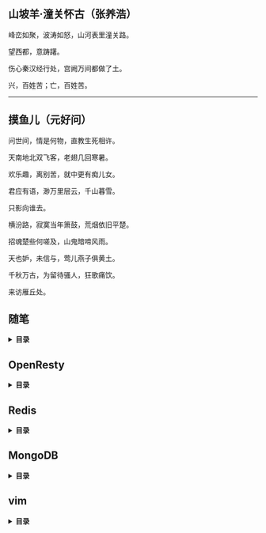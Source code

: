 ## 山坡羊·潼关怀古（张养浩）

峰峦如聚，波涛如怒，山河表里潼关路。

望西都，意踌躇。

伤心秦汉经行处，宫阙万间都做了土。

兴，百姓苦；亡，百姓苦。

---

## 摸鱼儿（元好问）

问世间，情是何物，直教生死相许。

天南地北双飞客，老翅几回寒暑。

欢乐趣，离别苦，就中更有痴儿女。

君应有语，渺万里层云，千山暮雪。

只影向谁去。

横汾路，寂寞当年箫鼓，荒烟依旧平楚。

招魂楚些何嗟及，山鬼暗啼风雨。

天也妒，未信与，莺儿燕子俱黄土。

千秋万古，为留待骚人，狂歌痛饮。

来访雁丘处。

## 随笔
<details>
<summary><b>目录</b></summary>

* [蜉蝣](随笔/蜉蝣.md)
* [蝼蚁](随笔/蝼蚁.md)
* [表演](随笔/表演.md)
* [高潮](随笔/高潮.md)
* [湖水](随笔/湖水.md)
* [划过夜空的流星](随笔/划过夜空的流星.md)
* [近视了](随笔/近视了.md)
* [夜的星空](随笔/夜的星空.md)
* [夜](随笔/夜.md)
</details>

## OpenResty
<details>
<summary><b>目录</b></summary>

* [Lua](Openresty/lua.md)
* [lua_exmple](Openresty/lua_exmple.md)
</details>

## Redis
<details>
<summary><b>目录</b></summary>

* [HyperLogLog](Redis/HyperLogLog.md)
* [Stream](Redis/Stream.md)
* [持久化](Redis/持久化.md)
* [复制](Redis/复制.md)
* [优化](Redis/优化.md)
* [命令行](Redis/命令行.md)
* [源码](Redis/源码.md)
</details>

## MongoDB
<details>
<summary><b>目录</b></summary>

* [基础](MongoDB/基础.md)
* [增删改查](MongoDB/增删改查.md)
* [聚合](MongoDB/聚合.md)
* [安全篇](MongoDB/安全篇.md)
* [索引](MongoDB/索引.md)
* [事务](MongoDB/事务.md)
* [副本集的概念](MongoDB/副本集的概念.md)
* [副本集的高可用性](MongoDB/副本集的高可用性.md)
* [副本集的部署和维护](MongoDB/副本集的部署和维护.md)
* [Oplog日志](MongoDB/Oplog日志.md)
</details>

## vim
<details>
<summary><b>目录</b></summary>

* [备忘录](vim/备忘录.md)
</details>
